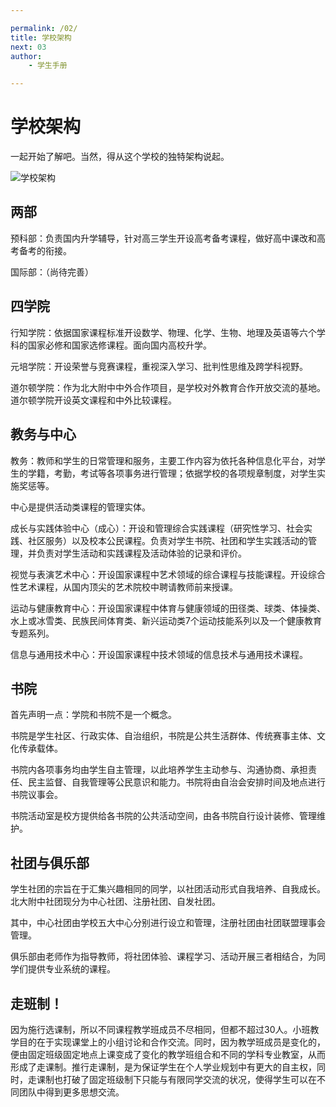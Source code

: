 ```yaml
---

permalink: /02/
title: 学校架构
next: 03
author:
    - 学生手册

---
```


# 学校架构

一起开始了解吧。当然，得从这个学校的独特架构说起。

![学校架构](http://www.pkuschool.edu.cn/shouce/images/all.JPG)

## 两部

预科部：负责国内升学辅导，针对高三学生开设高考备考课程，做好高中课改和高考备考的衔接。

国际部：（尚待完善）

## 四学院

行知学院：依据国家课程标准开设数学、物理、化学、生物、地理及英语等六个学科的国家必修和国家选修课程。面向国内高校升学。

元培学院：开设荣誉与竞赛课程，重视深入学习、批判性思维及跨学科视野。

道尔顿学院：作为北大附中中外合作项目，是学校对外教育合作开放交流的基地。道尔顿学院开设英文课程和中外比较课程。

## 教务与中心

教务：教师和学生的日常管理和服务，主要工作内容为依托各种信息化平台，对学生的学籍，考勤，考试等各项事务进行管理；依据学校的各项规章制度，对学生实施奖惩等。

中心是提供活动类课程的管理实体。

成长与实践体验中心（成心）：开设和管理综合实践课程（研究性学习、社会实践、社区服务）以及校本公民课程。负责对学生书院、社团和学生实践活动的管理，并负责对学生活动和实践课程及活动体验的记录和评价。

视觉与表演艺术中心：开设国家课程中艺术领域的综合课程与技能课程。开设综合性艺术课程，从国内顶尖的艺术院校中聘请教师前来授课。

运动与健康教育中心：开设国家课程中体育与健康领域的田径类、球类、体操类、水上或冰雪类、民族民间体育类、新兴运动类7个运动技能系列以及一个健康教育专题系列。

信息与通用技术中心：开设国家课程中技术领域的信息技术与通用技术课程。

## 书院

首先声明一点：学院和书院不是一个概念。

书院是学生社区、行政实体、自治组织，书院是公共生活群体、传统赛事主体、文化传承载体。

书院内各项事务均由学生自主管理，以此培养学生主动参与、沟通协商、承担责任、民主监督、自我管理等公民意识和能力。书院将由自治会安排时间及地点进行书院议事会。

书院活动室是校方提供给各书院的公共活动空间，由各书院自行设计装修、管理维护。

## 社团与俱乐部

学生社团的宗旨在于汇集兴趣相同的同学，以社团活动形式自我培养、自我成长。北大附中社团现分为中心社团、注册社团、自发社团。

其中，中心社团由学校五大中心分别进行设立和管理，注册社团由社团联盟理事会管理。

俱乐部由老师作为指导教师，将社团体验、课程学习、活动开展三者相结合，为同学们提供专业系统的课程。

## 走班制！

因为施行选课制，所以不同课程教学班成员不尽相同，但都不超过30人。小班教学目的在于实现课堂上的小组讨论和合作交流。同时，因为教学班成员是变化的，便由固定班级固定地点上课变成了变化的教学班组合和不同的学科专业教室，从而形成了走课制。推行走课制，是为保证学生在个人学业规划中有更大的自主权，同时，走课制也打破了固定班级制下只能与有限同学交流的状况，使得学生可以在不同团队中得到更多思想交流。